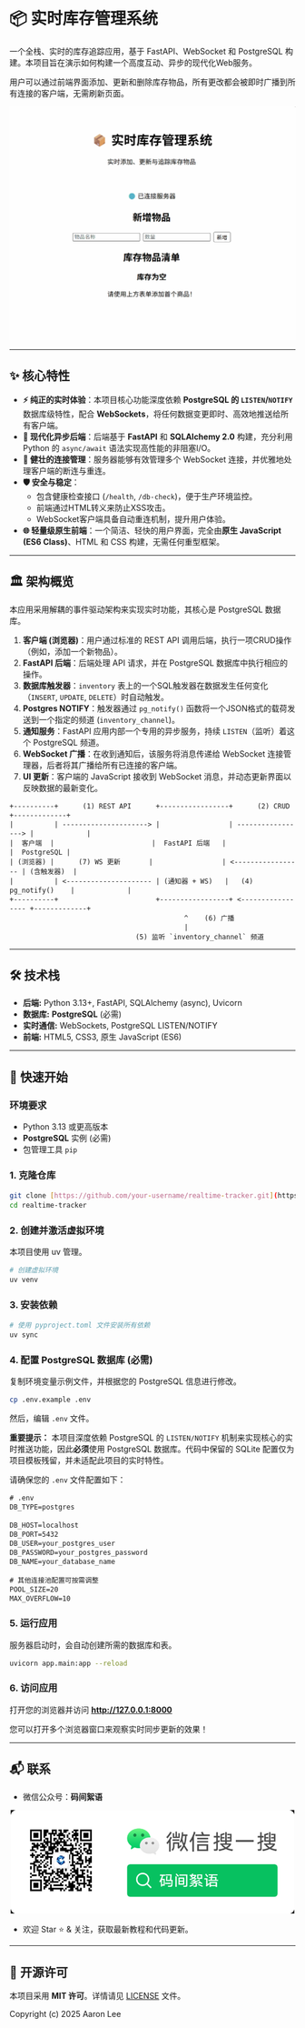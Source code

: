 # 📦 实时库存管理系统

一个全栈、实时的库存追踪应用，基于 FastAPI、WebSocket 和 PostgreSQL 构建。本项目旨在演示如何构建一个高度互动、异步的现代化Web服务。

用户可以通过前端界面添加、更新和删除库存物品，所有更改都会被即时广播到所有连接的客户端，无需刷新页面。

![应用动态演示](https://github.com/acelee0621/realtime-tracker/blob/main/animation.gif)


---

## ✨ 核心特性

* **⚡️ 纯正的实时体验**：本项目核心功能深度依赖 **PostgreSQL 的 `LISTEN`/`NOTIFY`** 数据库级特性，配合 **WebSockets**，将任何数据变更即时、高效地推送给所有客户端。
* **🚀 现代化异步后端**：后端基于 **FastAPI** 和 **SQLAlchemy 2.0** 构建，充分利用 Python 的 `async/await` 语法实现高性能的非阻塞I/O。
* **🔗 健壮的连接管理**：服务器能够有效管理多个 WebSocket 连接，并优雅地处理客户端的断连与重连。
* **🛡️ 安全与稳定**：
    * 包含健康检查接口 (`/health`, `/db-check`)，便于生产环境监控。
    * 前端通过HTML转义来防止XSS攻击。
    * WebSocket客户端具备自动重连机制，提升用户体验。
* **🌐 轻量级原生前端**：一个简洁、轻快的用户界面，完全由**原生 JavaScript (ES6 Class)**、HTML 和 CSS 构建，无需任何重型框架。

---

## 🏛️ 架构概览

本应用采用解耦的事件驱动架构来实现实时功能，其核心是 PostgreSQL 数据库。

1.  **客户端 (浏览器)**：用户通过标准的 REST API 调用后端，执行一项CRUD操作（例如，添加一个新物品）。
2.  **FastAPI 后端**：后端处理 API 请求，并在 PostgreSQL 数据库中执行相应的操作。
3.  **数据库触发器**：`inventory` 表上的一个SQL触发器在数据发生任何变化（`INSERT`, `UPDATE`, `DELETE`）时自动触发。
4.  **Postgres NOTIFY**：触发器通过 `pg_notify()` 函数将一个JSON格式的载荷发送到一个指定的频道 (`inventory_channel`)。
5.  **通知服务**：FastAPI 应用内部一个专用的异步服务，持续 `LISTEN`（监听）着这个 PostgreSQL 频道。
6.  **WebSocket 广播**：在收到通知后，该服务将消息传递给 WebSocket 连接管理器，后者将其广播给所有已连接的客户端。
7.  **UI 更新**：客户端的 JavaScript 接收到 WebSocket 消息，并动态更新界面以反映数据的最新变化。

```
+----------+      (1) REST API      +-----------------+      (2) CRUD      +-------------+
|          | ---------------------> |                 | -----------------> |             |
|  客户端  |                        |  FastAPI 后端   |                    |  PostgreSQL |
| (浏览器) |      (7) WS 更新       |                 | <----------------- | (含触发器)  |
|          | <--------------------- | (通知器 + WS)   |   (4) pg_notify()    |             |
+----------+                        +-----------------+ <----------------- +-------------+
                                           ^    (6) 广播
                                           |
                               (5) 监听 `inventory_channel` 频道
```

---

## 🛠️ 技术栈

* **后端:** Python 3.13+, FastAPI, SQLAlchemy (async), Uvicorn
* **数据库:** **PostgreSQL** (必需)
* **实时通信:** WebSockets, PostgreSQL LISTEN/NOTIFY
* **前端:** HTML5, CSS3, 原生 JavaScript (ES6)

---

## 🚀 快速开始

### 环境要求

* Python 3.13 或更高版本
* **PostgreSQL** 实例 (必需)
* 包管理工具 `pip`

### 1. 克隆仓库

```bash
git clone [https://github.com/your-username/realtime-tracker.git](https://github.com/your-username/realtime-tracker.git)
cd realtime-tracker
```

### 2. 创建并激活虚拟环境

本项目使用 uv 管理。

```bash
# 创建虚拟环境
uv venv
```

### 3. 安装依赖

```bash
# 使用 pyproject.toml 文件安装所有依赖
uv sync
```

### 4. 配置 PostgreSQL 数据库 (必需)

复制环境变量示例文件，并根据您的 PostgreSQL 信息进行修改。

```bash
cp .env.example .env
```

然后，编辑 `.env` 文件。

**重要提示：** 本项目深度依赖 PostgreSQL 的 `LISTEN/NOTIFY` 机制来实现核心的实时推送功能，因此**必须**使用 PostgreSQL 数据库。代码中保留的 SQLite 配置仅为项目模板残留，并未适配此项目的实时特性。

请确保您的 `.env` 文件配置如下：
```dotenv
# .env
DB_TYPE=postgres

DB_HOST=localhost
DB_PORT=5432
DB_USER=your_postgres_user
DB_PASSWORD=your_postgres_password
DB_NAME=your_database_name

# 其他连接池配置可按需调整
POOL_SIZE=20
MAX_OVERFLOW=10
```

### 5. 运行应用

服务器启动时，会自动创建所需的数据库和表。

```bash
uvicorn app.main:app --reload
```

### 6. 访问应用

打开您的浏览器并访问 **http://127.0.0.1:8000**

您可以打开多个浏览器窗口来观察实时同步更新的效果！

---

## 📬 联系

* 微信公众号：**码间絮语**
<center>
  <img src="https://github.com/acelee0621/fastapi-users-turtorial/blob/main/QRcode.png" width="500" alt="签名图">
</center>

* 欢迎 Star ⭐ & 关注，获取最新教程和代码更新。

---

## 📄 开源许可

本项目采用 **MIT 许可**。详情请见 [LICENSE](LICENSE) 文件。

Copyright (c) 2025 Aaron Lee